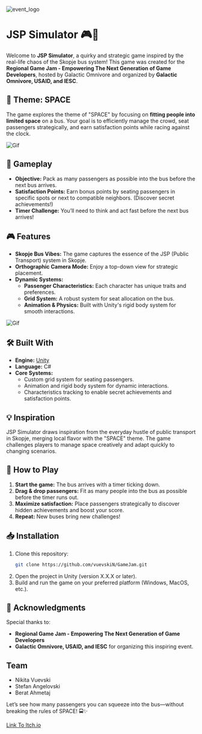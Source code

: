 ![event_logo](https://github.com/vuevskiN/GameJam/blob/master/GitFiles/header.png)

# JSP Simulator 🎮🚌  
Welcome to **JSP Simulator**, a quirky and strategic game inspired by the real-life chaos of the Skopje bus system! This game was created for the **Regional Game Jam - Empowering The Next Generation of Game Developers**, hosted by Galactic Omnivore and organized by **Galactic Omnivore, USAID, and IESC**.  

## 🌌 Theme: SPACE  
The game explores the theme of "SPACE" by focusing on **fitting people into limited space** on a bus. Your goal is to efficiently manage the crowd, seat passengers strategically, and earn satisfaction points while racing against the clock.  

![Gif](https://github.com/vuevskiN/GameJam/blob/master/GitFiles/3.gif)

## 🎯 Gameplay  
- **Objective:** Pack as many passengers as possible into the bus before the next bus arrives.  
- **Satisfaction Points:** Earn bonus points by seating passengers in specific spots or next to compatible neighbors. (Discover secret achievements!)  
- **Timer Challenge:** You’ll need to think and act fast before the next bus arrives!  


## 🎮 Features  
- **Skopje Bus Vibes:** The game captures the essence of the JSP (Public Transport) system in Skopje.  
- **Orthographic Camera Mode:** Enjoy a top-down view for strategic placement.  
- **Dynamic Systems:**  
  - **Passenger Characteristics:** Each character has unique traits and preferences.  
  - **Grid System:** A robust system for seat allocation on the bus.  
  - **Animation & Physics:** Built with Unity's rigid body system for smooth interactions.  


![Gif](https://github.com/vuevskiN/GameJam/blob/master/GitFiles/2.gif)

## 🛠️ Built With  
- **Engine:** [Unity](https://unity.com/)  
- **Language:** C#  
- **Core Systems:**  
  - Custom grid system for seating passengers.  
  - Animation and rigid body system for dynamic interactions.  
  - Characteristics tracking to enable secret achievements and satisfaction points.  

## 💡 Inspiration  
JSP Simulator draws inspiration from the everyday hustle of public transport in Skopje, merging local flavor with the "SPACE" theme. The game challenges players to manage space creatively and adapt quickly to changing scenarios.  

## 🚀 How to Play  
1. **Start the game:** The bus arrives with a timer ticking down.  
2. **Drag & drop passengers:** Fit as many people into the bus as possible before the timer runs out.  
3. **Maximize satisfaction:** Place passengers strategically to discover hidden achievements and boost your score.  
4. **Repeat:** New buses bring new challenges!  

## 📥 Installation
1. Clone this repository:  
   ```bash  
   git clone https://github.com/vuevskiN/GameJam.git 
   ```  
2. Open the project in Unity (version X.X.X or later).  
3. Build and run the game on your preferred platform (Windows, MacOS, etc.).  

## 🌟 Acknowledgments  
Special thanks to:  
- **Regional Game Jam - Empowering The Next Generation of Game Developers**  
- **Galactic Omnivore, USAID, and IESC** for organizing this inspiring event.

## Team
- Nikita Vuevski 
- Stefan Angelovski
- Berat Ahmetaj

Let’s see how many passengers you can squeeze into the bus—without breaking the rules of SPACE! 🚍✨  

[Link To Itch.io](itch.io)
